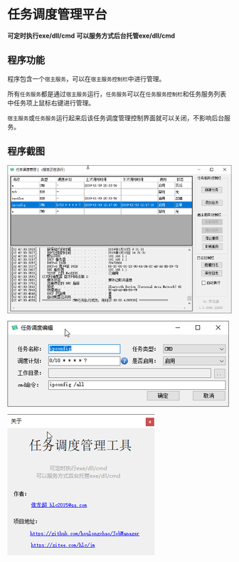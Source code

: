 # 任务调度管理平台

**可定时执行exe/dll/cmd**
**可以服务方式后台托管exe/dll/cmd**

## 程序功能

程序包含一个`宿主服务`，可以在`宿主服务控制栏`中进行管理。

所有`任务服务`都是通过`宿主服务`运行，`任务服务`可以在`任务服务控制栏`和任务服务列表中任务项上鼠标右键进行管理。

`宿主服务`或`任务服务`运行起来后该任务调度管理控制界面就可以关闭，不影响后台服务。

## 程序截图

![](docs\images\2019-01-10_12-47-05.png)

![](docs\images\2019-01-10_12-47-28.png)

![](docs\images\2019-01-10_12-48-25.png)

